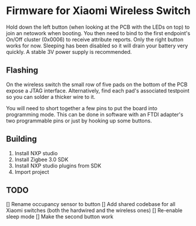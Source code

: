 # Firmware for Xiaomi Wireless Switch

Hold down the left button (when looking at the PCB with the LEDs on top) to join an netowork when booting.
You then need to bind to the first endpoint's On/Off cluster (0x0006) to receive attribute reports. Only the right button works for now.
Sleeping has been disabled so it will drain your battery very quickly. A stable 3V power supply is recommended.

## Flashing

On the wireless switch the small row of five pads on the bottom of the PCB expose a JTAG interface. Alternatively, find each pad's associated testpoint so 
you can solder a thicker wire to it.

You will need to short together a few pins to put the board into programming mode. This can be done in software with an FTDI adapter's two programmable pins 
or just by hooking up some buttons.

## Building

 1. Install NXP studio
 2. Install Zigbee 3.0 SDK
 3. Install NXP studio plugins from SDK
 4. Import project

## TODO

 [] Rename occupancy sensor to button
 [] Add shared codebase for all Xiaomi switches (both the hardwired and the wireless ones)
 [] Re-enable sleep mode
 [] Make the second button work
